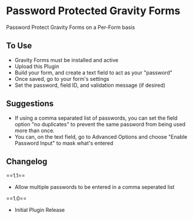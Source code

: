 # Password Protected Gravity Forms
Password Protect Gravity Forms on a Per-Form basis

## To Use
* Gravity Forms must be installed and active
* Upload this Plugin
* Build your form, and create a text field to act as your "password"
* Once saved, go to your form's settings
* Set the password, field ID, and validation message (if desired)

## Suggestions
* If using a comma separated list of passwords, you can set the field option "no duplicates" to prevent the same password from being used more than once.
* You can, on the text field, go to Advanced Options and choose "Enable Password Input" to mask what's entered

## Changelog


==1.1==
* Allow multiple passwords to be entered in a comma seperated list

==1.0==
* Initial Plugin Release
